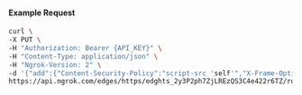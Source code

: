 <!-- Code generated for API Clients. DO NOT EDIT. -->

#### Example Request

```bash
curl \
-X PUT \
-H "Authorization: Bearer {API_KEY}" \
-H "Content-Type: application/json" \
-H "Ngrok-Version: 2" \
-d '{"add":{"Content-Security-Policy":"script-src 'self'","X-Frame-Options":"DENY"},"enabled":true}' \
https://api.ngrok.com/edges/https/edghts_2y3P2ph7ZjLREzQS3C4e422r6TZ/routes/edghtsrt_2y3P2oE3Dtcd7fN184HOX7HJaxi/response_headers
```
